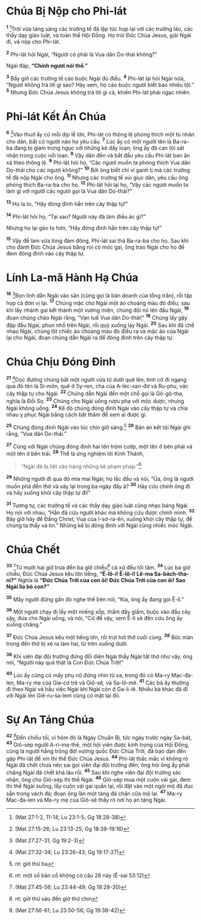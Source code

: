 # Chúa Bị Nộp cho Phi-lát

<sup><b>1</b></sup> [^1@-b5bd6512-1f8f-4cff-83e0-d1bb358db6ec]Trời vừa tảng sáng các trưởng tế đã lập tức họp lại với các trưởng lão, các thầy dạy giáo luật, và toàn thể Hội Ðồng. Họ trói Ðức Chúa Jesus, giải Ngài đi, và nộp cho Phi-lát.

<sup><b>2</b></sup> Phi-lát hỏi Ngài, “Ngươi có phải là Vua dân Do-thái không?”

Ngài đáp, **“Chính ngươi nói thế.”**

<sup><b>3</b></sup> Bấy giờ các trưởng tế cáo buộc Ngài đủ điều. <sup><b>4</b></sup> Phi-lát lại hỏi Ngài nữa, “Ngươi không trả lời gì sao? Hãy xem, họ cáo buộc ngươi biết bao nhiêu tội.” <sup><b>5</b></sup> Nhưng Ðức Chúa Jesus không trả lời gì cả, khiến Phi-lát phải ngạc nhiên.

# Phi-lát Kết Án Chúa

<sup><b>6</b></sup> [^2@-b5bd6512-1f8f-4cff-83e0-d1bb358db6ec]Vào thuở ấy cứ mỗi dịp lễ lớn, Phi-lát có thông lệ phóng thích một tù nhân cho dân, bất cứ người nào họ yêu cầu. <sup><b>7</b></sup> Lúc ấy có một người tên là Ba-ra-ba đang bị giam trong ngục với những kẻ dấy loạn; ông ấy đã can tội sát nhân trong cuộc nổi loạn. <sup><b>8</b></sup> Vậy dân đến và bắt đầu yêu cầu Phi-lát ban ân xá theo thông lệ. <sup><b>9</b></sup> Phi-lát hỏi họ, “Các ngươi muốn ta phóng thích Vua dân Do-thái cho các ngươi không?” <sup><b>10</b></sup> Bởi ông biết chỉ vì ganh tị mà các trưởng tế đã nộp Ngài cho ông. <sup><b>11</b></sup> Nhưng các trưởng tế xúi giục dân, yêu cầu ông phóng thích Ba-ra-ba cho họ. <sup><b>12</b></sup> Phi-lát hỏi lại họ, “Vậy các ngươi muốn ta làm gì với người các ngươi gọi là Vua dân Do-thái?”

<sup><b>13</b></sup> Họ la to, “Hãy đóng đinh hắn trên cây thập tự!”

<sup><b>14</b></sup> Phi-lát hỏi họ, “Tại sao? Người này đã làm điều ác gì?”

Nhưng họ lại gào to hơn, “Hãy đóng đinh hắn trên cây thập tự!”

<sup><b>15</b></sup> Vậy để làm vừa lòng đám đông, Phi-lát sai thả Ba-ra-ba cho họ. Sau khi cho đánh Ðức Chúa Jesus bằng roi có móc gai, ông trao Ngài cho họ để đem đóng đinh vào cây thập tự.

# Lính La-mã Hành Hạ Chúa

<sup><b>16</b></sup> [^3@-b5bd6512-1f8f-4cff-83e0-d1bb358db6ec]Bọn lính dẫn Ngài vào sân (cũng gọi là bản doanh của tổng trấn), rồi tập họp cả đơn vị lại. <sup><b>17</b></sup> Chúng mặc cho Ngài một áo choàng màu đỏ điều; sau khi lấy nhánh gai kết thành một vương miện, chúng đội nó lên đầu Ngài, <sup><b>18</b></sup> đoạn chúng chào Ngài rằng, “Vạn tuế Vua dân Do-thái!” <sup><b>19</b></sup> Chúng lấy gậy đập đầu Ngài, phun nhổ trên Ngài, rồi quỳ xuống lạy Ngài. <sup><b>20</b></sup> Sau khi đã chế nhạo Ngài, chúng lột chiếc áo choàng màu đỏ điều ra và mặc áo của Ngài lại cho Ngài, đoạn chúng dẫn Ngài ra để đóng đinh trên cây thập tự.

# Chúa Chịu Ðóng Ðinh

<sup><b>21</b></sup> [^4@-b5bd6512-1f8f-4cff-83e0-d1bb358db6ec]Dọc đường chúng bắt một người vừa từ dưới quê lên, tình cờ đi ngang qua đó tên là Si-môn, quê ở Sy-ren, cha của A-léc-xan-đơ và Ru-phu, vác cây thập tự cho Ngài. <sup><b>22</b></sup> Chúng dẫn Ngài đến một chỗ gọi là Gô-gô-tha, nghĩa là Ðồi Sọ. <sup><b>23</b></sup> Chúng cho Ngài uống rượu pha với mộc dược, nhưng Ngài không uống. <sup><b>24</b></sup> Kế đó chúng đóng đinh Ngài vào cây thập tự và chia nhau y phục Ngài bằng cách bắt thăm để xem ai được gì.

<sup><b>25</b></sup> Chúng đóng đinh Ngài vào lúc chín giờ sáng.[^1-b5bd6512-1f8f-4cff-83e0-d1bb358db6ec] <sup><b>26</b></sup> Bản án kết tội Ngài ghi rằng, “Vua dân Do-thái.”

<sup><b>27</b></sup> Cùng với Ngài chúng đóng đinh hai tên trộm cướp, một tên ở bên phải và một tên ở bên trái. <sup><b>28</b></sup> Thế là ứng nghiệm lời Kinh Thánh,

> “Ngài đã bị liệt vào hàng những kẻ phạm pháp.”[^2-b5bd6512-1f8f-4cff-83e0-d1bb358db6ec]

<sup><b>29</b></sup> Những người đi qua đó mỉa mai Ngài; họ lắc đầu và nói, “Ủa, ông là người muốn phá đền thờ và xây lại trong ba ngày đấy à? <sup><b>30</b></sup> Hãy cứu chính ông đi và hãy xuống khỏi cây thập tự đi!”

<sup><b>31</b></sup> Tương tự, các trưởng tế và các thầy dạy giáo luật cũng nhạo báng Ngài. Họ nói với nhau, “Hắn đã cứu người khác mà không cứu được chính mình. <sup><b>32</b></sup> Bây giờ hãy để Ðấng Christ, Vua của I-sơ-ra-ên, xuống khỏi cây thập tự, để chúng ta thấy và tin.” Những kẻ bị đóng đinh với Ngài cũng nhiếc móc Ngài.

# Chúa Chết

<sup><b>33</b></sup> [^5@-b5bd6512-1f8f-4cff-83e0-d1bb358db6ec]Từ mười hai giờ trưa đến ba giờ chiều[^3-b5bd6512-1f8f-4cff-83e0-d1bb358db6ec] cả xứ đều tối tăm. <sup><b>34</b></sup> Lúc ba giờ chiều, Ðức Chúa Jesus kêu lớn tiếng, **“Ê-lô-i! Ê-lô-i! Lê-ma Sa-bách-tha-ni?”** Nghĩa là **“Ðức Chúa Trời của con ôi! Ðức Chúa Trời của con ôi! Sao Ngài lìa bỏ con?”**

<sup><b>35</b></sup> Mấy người đứng gần đó nghe thế bèn nói, “Kìa, ông ấy đang gọi Ê-li.”

<sup><b>36</b></sup> Một người chạy đi lấy một miếng xốp, thấm đầy giấm, buộc vào đầu cây sậy, đưa cho Ngài uống, và nói, “Cứ để vậy, xem Ê-li sẽ đến cứu ông ấy xuống chăng.”

<sup><b>37</b></sup> Ðức Chúa Jesus kêu một tiếng lớn, rồi trút hơi thở cuối cùng. <sup><b>38</b></sup> Bức màn trong đền thờ bị xé ra làm hai, từ trên xuống dưới.

<sup><b>39</b></sup> Khi viên đại đội trưởng đứng đối diện Ngài thấy Ngài tắt thở như vậy, ông nói, “Người này quả thật là Con Ðức Chúa Trời!”

<sup><b>40</b></sup> Lúc ấy cũng có mấy phụ nữ đứng nhìn từ xa, trong đó có Ma-ry Mạc-đa-len, Ma-ry mẹ của Gia-cơ trẻ và Giô-sê, và Sa-lô-mê. <sup><b>41</b></sup> Các bà ấy thường đi theo Ngài và hầu việc Ngài khi Ngài còn ở Ga-li-lê. Nhiều bà khác đã đi với Ngài lên Giê-ru-sa-lem cũng có mặt tại đó.

# Sự An Táng Chúa

<sup><b>42</b></sup> [^6@-b5bd6512-1f8f-4cff-83e0-d1bb358db6ec]Ðến chiều tối, vì hôm đó là Ngày Chuẩn Bị, tức ngày trước ngày Sa-bát, <sup><b>43</b></sup> Giô-sép người A-ri-ma-thê, một hội viên được kính trọng của Hội Ðồng, cũng là người hằng trông đợi vương quốc Ðức Chúa Trời, đã bạo dạn đến gặp Phi-lát để xin thi thể Ðức Chúa Jesus. <sup><b>44</b></sup> Phi-lát thắc mắc vì không rõ Ngài đã chết chưa nên sai gọi viên đại đội trưởng đến; ông hỏi ông ấy phải chăng Ngài đã chết khá lâu rồi. <sup><b>45</b></sup> Sau khi nghe viên đại đội trưởng xác nhận, ông cho Giô-sép thi thể Ngài. <sup><b>46</b></sup> Giô-sép mua một cuộn vải gai, đem thi thể Ngài xuống, lấy cuộn vải gai quấn lại, rồi đặt vào một ngôi mộ đã đục sẵn trong vách đá; đoạn ông lăn một tảng đá chận cửa mộ lại. <sup><b>47</b></sup> Ma-ry Mạc-đa-len và Ma-ry mẹ của Giô-sê thấy rõ nơi họ an táng Ngài.

[^1-b5bd6512-1f8f-4cff-83e0-d1bb358db6ec]: nt: giờ thứ ba

[^2-b5bd6512-1f8f-4cff-83e0-d1bb358db6ec]: nt: một số bản cổ không có câu 28 này (Ê-sai 53:12)

[^3-b5bd6512-1f8f-4cff-83e0-d1bb358db6ec]: nt: giờ thứ sáu đến giờ thứ chín

[^1@-b5bd6512-1f8f-4cff-83e0-d1bb358db6ec]: (Mat 27:1-2, 11-14; Lu 23:1-5; Gg 18:28-38)

[^2@-b5bd6512-1f8f-4cff-83e0-d1bb358db6ec]: (Mat 27:15-26; Lu 23:13-25; Gg 18:39-19:16)

[^3@-b5bd6512-1f8f-4cff-83e0-d1bb358db6ec]: (Mat 27:27-31; Gg 19:2-3)

[^4@-b5bd6512-1f8f-4cff-83e0-d1bb358db6ec]: (Mat 27:32-34; Lu 23:26-43; Gg 19:17-27)

[^5@-b5bd6512-1f8f-4cff-83e0-d1bb358db6ec]: (Mat 27:45-56; Lu 23:44-49; Gg 19:28-30)

[^6@-b5bd6512-1f8f-4cff-83e0-d1bb358db6ec]: (Mat 27:56-61; Lu 23:50-56; Gg 19:38-42)
